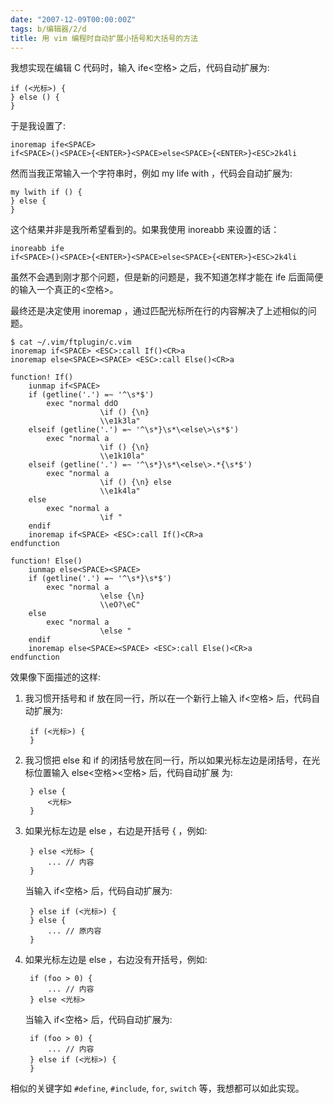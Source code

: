 ```yaml
---
date: "2007-12-09T00:00:00Z"
tags: b/编辑器/2/d
title: 用 vim 编程时自动扩展小括号和大括号的方法
---
```


我想实现在编辑 C 代码时，输入 ife<空格> 之后，代码自动扩展为:

    if (<光标>) {
    } else () {
    }

于是我设置了:

    inoremap ife<SPACE>
    if<SPACE>()<SPACE>{<ENTER>}<SPACE>else<SPACE>{<ENTER>}<ESC>2k4li 

然而当我正常输入一个字符串时，例如 my life with ，代码会自动扩展为:

    my lwith if () {
    } else {
    }

这个结果并非是我所希望看到的。如果我使用 inoreabb 来设置的话：

    inoreabb ife
    if<SPACE>()<SPACE>{<ENTER>}<SPACE>else<SPACE>{<ENTER>}<ESC>2k4li 

虽然不会遇到刚才那个问题，但是新的问题是，我不知道怎样才能在 ife 后面简便的输入一个真正的<空格>。 

最终还是决定使用 inoremap ，通过匹配光标所在行的内容解决了上述相似的问题。

    $ cat ~/.vim/ftplugin/c.vim
    inoremap if<SPACE> <ESC>:call If()<CR>a
    inoremap else<SPACE><SPACE> <ESC>:call Else()<CR>a 

    function! If()
        iunmap if<SPACE>
        if (getline('.') =~ '^\s*$')
            exec "normal ddO
                        \if () {\n}
                        \\e1k3la"
        elseif (getline('.') =~ '^\s*}\s*\<else\>\s*$') 
            exec "normal a
                        \if () {\n}
                        \\e1k10la"
        elseif (getline('.') =~ '^\s*}\s*\<else\>.*{\s*$')
            exec "normal a
                        \if () {\n} else 
                        \\e1k4la"
        else
            exec "normal a
                        \if "
        endif
        inoremap if<SPACE> <ESC>:call If()<CR>a
    endfunction

    function! Else() 
        iunmap else<SPACE><SPACE>
        if (getline('.') =~ '^\s*}\s*$')
            exec "normal a
                        \else {\n}
                        \\eO?\eC"
        else
            exec "normal a 
                        \else "
        endif
        inoremap else<SPACE><SPACE> <ESC>:call Else()<CR>a
    endfunction

效果像下面描述的这样:

1. 我习惯开括号和 if 放在同一行，所以在一个新行上输入 if<空格> 后，代码自动扩展为: 

        if (<光标>) {
        }

2. 我习惯把 else 和 if 的闭括号放在同一行，所以如果光标左边是闭括号，在光标位置输入 else<空格><空格> 后，代码自动扩展
为:

        } else {
            <光标>
        }

3. 如果光标左边是 else ，右边是开括号 { ，例如:

        } else <光标> { 
            ... // 内容
        }

    当输入 if<空格> 后，代码自动扩展为:

        } else if (<光标>) {
        } else {
            ... // 原内容
        }

4. 如果光标左边是 else ，右边没有开括号，例如:

        if (foo > 0) {
            ... // 内容 
        } else <光标>

    当输入 if<空格> 后，代码自动扩展为:

        if (foo > 0) {
            ... // 内容
        } else if (<光标>) {
        }

相似的关键字如 `#define`, `#include`, `for`, `switch` 等，我想都可以如此实现。 
